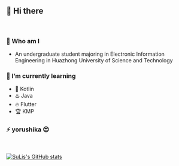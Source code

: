 ## 👋 Hi there 

<br>

### 🙌 Who am I
- An undergraduate student majoring in Electronic Information Engineering in Huazhong University of Science and Technology


### 🌱 I’m currently learning
- 🐤 Kotlin
- ♨️ Java
- 🔥 Flutter
- 🏆 KMP


### ⚡ **yorushika 😍**


<br>

[![SuLis's GitHub stats](https://github-readme-stats.vercel.app/api?username=suisbuds&show_icons=true&theme=onedark)](https://github.com/suisbuds/github-readme-stats)


<!--
**suisbuds/suisbuds** is a ✨ _special_ ✨ repository because its `README.md` (this file) appears on your GitHub profile.

Here are some ideas to get you started:

- 🔭 I’m currently working on ...
- 🌱 I’m currently learning ...
- 👯 I’m looking to collaborate on ...
- 🤔 I’m looking for help with ...
- 💬 Ask me about ...
- 📫 How to reach me: ...
- 😄 Pronouns: ...
- ⚡ Fun fact: ...
-->
